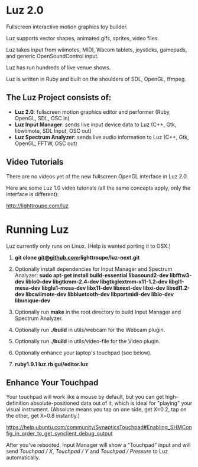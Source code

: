 # Luz 2.0

Fullscreen interactive motion graphics toy builder.

Luz supports vector shapes, animated gifs, sprites, video files.

Luz takes input from wiimotes, MIDI, Wacom tablets, joysticks, gamepads, and generic OpenSoundControl input.

Luz has run hundreds of live venue shows.

Luz is written in Ruby and built on the shoulders of SDL, OpenGL, ffmpeg.

## The Luz Project consists of:

- **Luz 2.0**: fullscreen motion graphics editor and performer (Ruby, OpenGL, SDL, OSC in)
- **Luz Input Manager**: sends live input device data to Luz (C++, Gtk, libwiimote, SDL Input, OSC out)
- **Luz Spectrum Analyzer**: sends live audio information to Luz (C++, Gtk, OpenGL, FFTW, OSC out)

## Video Tutorials

There are no videos yet of the new fullscreen OpenGL interface in Luz 2.0.

Here are some Luz 1.0 video tutorials (all the same concepts apply, only the interface is different):

<http://lighttroupe.com/luz>

# Running Luz

Luz currently only runs on Linux.  (Help is wanted porting it to OSX.)

1. **git clone git@github.com:lighttroupe/luz-next.git**

2. Optionally install dependencies for Input Manager and Spectrum Analyzer: **sudo apt-get install build-essential libasound2-dev libfftw3-dev liblo0-dev libgtkmm-2.4-dev libgtkglextmm-x11-1.2-dev libgl1-mesa-dev libglu1-mesa-dev libx11-dev libxext-dev libxi-dev libsdl1.2-dev libcwiimote-dev libbluetooth-dev libportmidi-dev liblo-dev libunique-dev**

3. Optionally run **make** in the root directory to build Input Manager and Spectrum Analyzer.

4. Optionally run **./build** in utils/webcam for the Webcam plugin.

5. Optionally run **./build** in utils/video-file for the Video plugin.

6. Optionally enhance your laptop's touchpad (see below).

7. **ruby1.9.1 luz.rb gui/editor.luz**

## Enhance Your Touchpad

Your touchpad will work like a mouse by default, but you can get high-definition absolute-positioned data out of it, which is ideal for "playing" your visual instrument.  (Absolute means you tap on one side, get X=0.2, tap on the other, get X=0.8 instantly.)

<https://help.ubuntu.com/community/SynapticsTouchpad#Enabling_SHMConfig_in_order_to_get_synclient_debug_output>

After you've rebooted, Input Manager will show a "Touchpad" input and will send *Touchpad / X*, *Touchpad / Y* and *Touchpad / Pressure* to Luz automatically.
